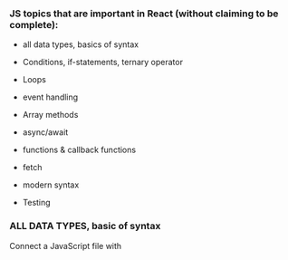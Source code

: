  ###  JS topics that are important in React (without claiming to be complete):
 
 
* all data types, basics of syntax

* Conditions, if-statements, ternary operator

* Loops

* event handling

* Array methods

* async/await

* functions & callback functions

* fetch

* modern syntax

* Testing


### ALL DATA TYPES, basic of syntax

Connect a JavaScript file with <script>
Log to the console
Select elements with querySelector
Add, remove and toggle CSS classes on click with addEventListener
 
 
````
 <script src="./index.js" defer></script>
````

````
const mainElement = document.querySelector('[data-js="main"]');
 
````
 
 - Better as:
 
 
````
// tag as identifier
const mainElement = document.querySelector("main");
// class as identifier -> .
const mainElement = document.querySelector(".main");
// id as identifier -> #
const mainElement = document.querySelector("#main");
````
 
 
 
###   ``` addEventListener ```
 
 
```` 
const button = document.querySelector('[data-js="button"]');
button.addEventListener("click", () => {
  console.log("Yeah");
});
```` 
 
 
###   ``` .classList ```
 
 
Add/remove & toggle classes: .classList.
 
 
````
 const main = document.querySelector('[data-js="main"]');
const button = document.querySelector('[data-js="button"]');

button.addEventListener("click", () => {
  main.classList.add("page--primary");
});
````
 
 
<hr>
 

 ### Variable Declarations
 
 const, let and var
 
 Variable Naming: camelCase
 
type	represents
 
```string```	a sequence of characters: "abcd"
 
```number```	a number: 1234
 
```boolean```	a binary statement, can be true or false
 
```null```	represents "nothing", is typically set by developers
 
```undefined```	represents the state of "not existing". Anything not specified or not found in JavaScript defaults to the value undefined
 
```BigInt	uncommon```, used for integers larger than 9007199254740991
 
```Symbol	uncommon```, used for creating unique elements
 
 
 
Operators:
 
operator	effect
 
+	adds two numbers together.
 
-	subtracts two numbers
 
*	multiplies two numbers
 
/	divides two numbers
 
**	potentiates two numbers: 2 ** 4 → 16
 
%	The remainder or modulus. Gives you what remains after a whole number division: 8 % 3 → 2.
 
 
Assignment Operators

operator	effect
 
+=	Increases the value of the variable on the left about the value on the right: count += 6 → count is increased by 6
 
-=	Decreases the value of the variable on the left about the value on the right
 
*=	Multiplies the variable on the left with the value on the right
 
/=	Divides the variable on the left with the value on the right
 
++	Increments the value of a variable by one: count++ → count is increased by one
 
--	Decrements the value of a variable by one: count-- → count is decreased by one
 
 
Type Coersion
 
When you use an operator with a variable with an unfitting type, JavaScript will automatically convert (coerse) this variable into a fitting type
 
 
decimal system: the standard numbers, has 10 symbols "0" to "9".
 
binary system: only has 2 symbols "0" and "1". If you want to write a bigger number than 1, you add another digit: 2 → "10" in binary.
 
hexadecimal system: has 16 symbols "0" to "9" and "a" to "f". If you want to write a number bigger than 15 you add another digit: 12 → "c" in hexadecimal.
 
 
<hr>
 
### Truthy and Falsy Values

 
```truthy``` values:

non zero numbers: 1, 2, -3, etc.
 
non empty strings: "hello"
 
true
 
 
```falsy``` values:

0 / -0
 
null
 
false
 
undefined
 
empty string: ""
 
 
### Comparision Operators
 

Operator	Effect
 
A === B	strict equal: is true if both values are equal (including their type).
 
A !== B	strict not equal: is true if both values are not equal (including their type).
 
A > B	strictly greater than: is true if A is greater than B.
 
A < B	strictly less than: is true if A is less than B.
     
A >= B	greater than or equal: is true if A is greater than or equal B.
 
A <= B	less than or equal: is true if A is less than or equal B.
     
     
### Logical Operator

Operator	Effect
     
!A	not: flips a true value to false and vice versa.
     
A || B	or: is true if either A or B is true.
     
A && B	and: is true if both A and B is true.
     
     
     
### Control Flow: ```if / else```
     
     
With an if statement we can control whether a part of our code is executed or not, based on a condition.The condition expression between the () brackets can be composed of logical or comparison operators as well. You can distinguish between more cases by chaining else if statements:
     
````
if (hour < 12) {
  console.log("Good Morning.");
} else if (hour < 18) {
  console.log("Good afternoon.");
} else if (hour === 24) {
  console.log("Good night.");
} else {
  console.log("Good evening.");
}
`````

### ternary operator
                   
````
condition ? expressionIfTrue : expressionIfFalse;
                     
const greetingText = time < 12 ? "Good morning." : "Good afternoon.";
 
moveElement(xPos > 300 ? 300 : xPos); // the element can't be moved further than 300.
 
````

if(undefined) → falsy, won't execute
 
if(null) → falsy, won't execute
 
if("") → falsy, won't execute, but might still be a useful variable
 
(e.g. when user clears an input field)
 
if(0) → falsy, won't execute, but might still be a useful variable
 
(e.g. when user wants to set the volume to 0)
 
if(" ") → truthy, will execute
 
if(-1) → truthy, will execute
 
 
---
 
### FUNCTIONS
 
You can define a function using a function declaration which consists of:

the function keyword
 
the function name
 
the function body (JavaScript statements / JavaScript code)
 
 
```
function greet() {
  console.log("Hi Friends!");
  console.log("Nice to be here.");
}
 
function printLetter(name) {
  console.log("Hi " + name + ", hope you are fine. Love, Johnny");
}

function printSum(first, second, third) {
  const sum = first + second + third;
  console.log("The sum of your numbers is: " + sum);
}
 
````
 
 
### Function Calls
 
When functions are defined you can call them by writing their name, followed by parentheses ("round brackets"). If the functions consume parameters you can pass them as arguments in the brackets.
 
 
greet();
printLetter("Jordan");
printSum(3, 4, 5);
 
 
### Scope
 
The scope defines where variables are visible and where they can be referenced. :
 

***global scope***: A variable is in the global scope when it is declared outside of any function, in a JavaScript file. Global variables are visible and can be accessed from anywhere in that JavaScript file after declaration.
 
***function scope***: Variables defined inside a function are not accessible from outside.
 
 
### ***return***
 
Return Statements:  a function can also return a value back to the place where it was called. This is done via a return statement.Its value is returned by the function and can be stored when the function is called:

 
 ````
function add3Numbers(first, second, third) {
  const sum = first + second + third;
  return sum;
}

const firstSum = add3Numbers(1, 2, 3);
// the return value is stored in "firstSum", namely 6
 
 ````
 
A function can return only one expression value, but can have multiple return statements, in combination with if else statements.

### Early Return Statements
 
As soon as a return statement is reached in a function call, the function execution is ended. The following console.log() is therefore never reached:
 

  ````
 function testFunction() {
 
  return "a returned string";

  console.log("I am never logged in the console.");

}
  ````

 
 This behavior can be used to our advantage as early return statements. Sometimes we want to execute certain parts of our code only if a condition applies. We can check this with an if else statement. When multiple conditions are in place, the code becomes harder to read and to understand. An alternative approach is to terminate the function with early return statements:
 
 
 
 ````
 //Version A -BAD:
 
 function setBackgroundColor(color) {
  if (typeof color === "String") {
    if (color.startsWith("#")) {
      if (color.length >= 7) {
        document.body.style.backgroundColor = color;
      }
    }
  }
}
 
 //Version B-early return- Better
 
 function setBackgroundColor(color) {
	// first condition
	if(typeof color !== 'String') {
		return;
	}

	// second condition
	if(!color.startsWith('#')) {
		return;
	}

	// third condition
	if(color.length < 7) {
		return;
	}

	// only if all 3 conditions are passed the final line of code is executed.
	body.style.backgroundColor = color;
}

//Hint: A return statement can be left empty, the returned value is then undefined.                     
                     
```` 
 
                     
 ### ARROW FUNCTIONS
                     
   The function is saved like a variable with the keyword const. The parameters are written normally in round brackets followed by an fat arrow =>. Then the function body is written in curly brackets.
                    
  ````
const addNumbers = (first, second) => {
  return first + second;
};
   ````
                
 
 ### Implicit Return Statements
The advantage of arrow functions are possible shorter notations when certain criteria apply:
 
 
1. - Omit the round brackets around the parameters: This is possible, if there is only one input:
 
 ````
const addOne = number => {
  return number + 1;
};
 ````
 
2. - Implicit return statements: If the function consists only of a return statement, the curly brackets and the return keyword can be omitted:
 
```` 
const addNumbers = (first, second) => {
  return first + second;
};
```` 
 
can be rewritten as:
 
```` 
const addNumbers = (first, second) => first + second;
````
 
 We will use with:
 
 ````
 button.addEventListener('click',() => {
	...
})
 ```` 
 
 <hr>
 <div align="center">(end first JS Week)</div>
 <hr>
 

# JS Inputs and Strings
	
## Strings

There are three ways to create strings using _string literals_:

1. `'string'`: single quotes
2. `"string"`: double quotes
3. `` `string` ``: back ticks or **template literals**.

 Strings can be chained together by using the `+` operator (yes, the same as the maths operator).
This is called **string concatination**:
	
## Template Literals

The third method to write strings has the useful property that you can insert variables into the
string by wrapping placeholders with a dollar sign and curly brackets `${}` . This is also called
**string interpolation**.
	
	
This way you don't have to concat multiple strings if you want to use a variable in your string:

```js
const stringConcatination = "Hello " + name + ", good to see you!";

const withTemplateString = `Hello ${name}, good to see you!`;
```
	
With template literals you can also write **multi-line strings**:
	
	
## String Properties and Methods

Strings in JavaScript have some build-in **properties** and functionalities called **methods**.
	
	

> 💡 Methods are functions, thus they need to be invoked by placing `()` brackets after the name of
> the method.

| Property / Method                   | Effect                                                                   |
| ----------------------------------- | ------------------------------------------------------------------------ |
| `.length`                           | returns the number of characters in a string.                            |
| `.toUpperCase()`                    | returns a all uppercase version of the string.                           |
| `.toLowerCase()`                    | returns a all lowercase version of the string.                           |
| `.trim()`                           | returns a string with all whitespace removed from the beginning and end. |
| `.replaceAll(oldString, newString)` | replaces all occurrences of `oldString` with the `newString`.            |
| `.startsWith(subString)`            | returns `true` if the string starts with subString.                      |
| `.endsWith(subString)`              | returns `true` if the string ends with subString.                        |
| `.includes(subString)`              | returns `true` if the string contains the subString.                     |

> 💡 Go to the
> [MDN Docs](https://developer.mozilla.org/en-US/docs/Web/JavaScript/Reference/Global_Objects/String#instance_properties)
> for even more string methods.
	
	
## Input Fields

Every input field in HTML holds a **value** in form of a string. You can access the value by using
`.value` on the input Element:

```html
<form>
  <input data-js="textInput" type="text" value="test 123" />
  <input data-js="numberInput" type="number" value="42" />
</form>
```

```js
const textInput = document.querySelector('[data-js="textInput"]');
const numberInput = document.querySelector('[data-js="numberInput"]');

textInput.value; // evaluates to 'test 123'
numberInput.value; // evaluates to '42' (still a string!)
```

You can also change the value of the input by assigning a new value to this input property:

```js
textInput.value = "changed value!";
```

This change is immediately visible on the website.

For example, you can enforce all uppercase letters in a form by combining this functionality with an
`input` event listener on the input element:

```js
// transform on every change the input value to uppercase letters
textInput.addEventListener("input", () => {
  const oldValue = textInput.value;
  const newValue = oldValue.toUpperCase();
  textInput.value = newValue;
});
```
	
[MDN Docs: String Methods](https://developer.mozilla.org/en-US/docs/Web/JavaScript/Reference/Global_Objects/String#instance_properties)


# JS Forms
	
### Understanding the Default Behavior of Form Submit
	
if we want to do something with the submitted data in our frontend code. You
can prevent this behavior with a method called `.preventDefault()`.
	
```js
const form = document.querySelector('[data-js="form"]');

form.addEventListener("submit", (event) => {
  event.preventDefault();
});
```

By calling `event.preventDefault()` the browser will not perform a GET request that would cause the
page to reload on submit.
	
---
		

### The `event` Object and `event.target`

The `event` object is created whenever an event is triggered. You can accept it as the first
parameter in the callback function and thus access it inside the function body (e.g. via
`event.preventDefault()`).

For now, the most important method of the `event` object is `.preventDefault()`.

`event.target` is a reference to the element to which the event originated from - in this case - the
form.

```js
form.addEventListener("submit", (event) => {
  event.preventDefault();

  console.log(event.target);
});
// Output:
// <form data-js="form">
//		<fieldset>...</fieldset>
//		...
//		<button type="submit">Submit</button>
//	</form>
```

### Accessing Interactive Fields: `event.target.elements` and the `name` Attribute

While `event.target` represents the entire form, `event.target.elements` is a collection of all form
elements (form fields, field sets and buttons).

You get access to a specific form field via its `name` attribute and dot notation:

```js
form.addEventListener("submit", (event) => {
  event.preventDefault();

  const formElements = event.target.elements;

  console.log(formElements.firstName);
  console.log(formElements.firstName.value);
});
```

Note that

- `event.target.elements` is stored in the variable `formElements` for better readability,
- `firstName` is the string value of the corresponding `name` attribute, as in
  `<input name="firstName"/>`, and
- `firstName.value` returns the user input for the field with `name="firstName"`.

---
	
### Using Input Values

You can access all input values of the form by using `FormData()`. This constructor uses
`event.target` and can be transformed into a usable object afterwards:

```js
form.addEventListener("submit", (event) => {
  event.preventDefault();

  const formData = new FormData(event.target);
  const data = Object.fromEntries(formData);

  console.log(data);
});
```

This is very useful to easily access the input data of an entire form.

> 💡 Despite the fact that using `FormData` is much less verbose, `event.target.elements` is very
> useful if you want to access single form field. (Spoiler alert: In case you want to focus a
> specific field after resetting the form, for example.)
	
	
### Exception: Reading Values from Checkboxes

Checkboxes have two states: checked ("true") and not checked ("false"). In contrast to other input
types, the `value` attribute does not reflect this change, but is only used as an identifier for the
checkbox.

You can access the checkbox's state via the `.checked` property instead.

Imagine the following checkbox

```html
<input type="checkbox" name="colorBlue" value="blue" />
```

and its corresponding JavaScript:

```js
console.log(formElements.colorBlue.checked); // output: true or false
console.log(formElements.colorBlue.value); // output (always): blue
```

---

## Resources

- [Event interface](https://developer.mozilla.org/en-US/docs/Web/API/Event#properties)
	
	
---
	
# JS Forms 2
	
### HTML Form Validation

Before submitting a form, it is important to ensure all required form fields are filled out, in the
correct format. This is called **client-side form validation**.

HTML provides several form field attributes to enable validation features build into the browser.

| Attribute                 | Description                                                                                                                                        |
| ------------------------- | -------------------------------------------------------------------------------------------------------------------------------------------------- |
| `required`                | if present, a form field needs to be filled in before the form can be submitted                                                                    |
| `minlength` / `maxlength` | minimum and maximum length of textual data (strings)                                                                                               |
| `min` / `max`             | minimum and maximum values of numerical input types                                                                                                |
| `type`                    | each input type has its own prefigured validation (like `email`)                                                                                   |
| `pattern`                 | [a regular expression pattern](https://developer.mozilla.org/en-US/docs/Web/JavaScript/Guide/Regular_Expressions) the entered data needs to follow |
	
	
> ❗️ If the `required` attribute is omitted, the field is valid if it is empty or has a content
> between 3 and 30 characters, but invalid if 1 or 2 characters are entered.

`type="email"` will check if the input is a valid email address.
	
	
---

### The `input` Event

Occasionally, you may want to do something if the value of a single field changes even before the
form is submitted.

The `input` event is fired every time when the value of a form field has been changed. For example,
a `<textarea />` will fire this event with every keystroke.

```js
const messageField = document.querySelector('[data-js="message"]');

messageField.addEventListener("input", (event) => {
  console.log(event.target.value);
});
```

> ❗️ Don't confuse the `input` event with the `change` event, which is only fired after a field's
> content has been committed by the user by pressing enter or moving the focus to the next field.

---
	
### Focus Input Fields

You can focus an input field with the `.focus()` method. This can be used to improve the user
experience after submitting a form.

```js
const messageField = document.querySelector('[data-js="message"]');

form.addEventListener("submit", (event) => {
  event.preventDefault();
  // [...] handle form data
  messageField.focus();
});
```

Instead of querying the input element using `querySelector`, it can also be obtained via the
`event.target.elements` collection:

```js
form.addEventListener("submit", (event) => {
  event.preventDefault();
  // [...] handle form data
  event.target.elements.message.focus();
});
```

This will focus a form field with the attribute `name="message"`.

---	
	
### Resetting Forms

You can reset all form fields to their default value with the `.reset()` method.

```js
form.addEventListener("submit", (event) => {
  event.preventDefault();
  // [...] handle form data
  event.target.reset();
});
```

This often comes in handy in combination with `.focus()`. Think of a chat: After the message was
send, the input field is cleared and re-focussed, so users can write the next message.

---

## Resources

- [MDN web docs: Client-side form validation](https://developer.mozilla.org/en-US/docs/Learn/Forms/Form_validation)
- [MDN web docs: input event](https://developer.mozilla.org/en-US/docs/Web/API/HTMLElement/input_event)
	
		
	
# JS createElement
	
	
## The DOM

The **Document Object Model** is a representation of the HTML document. Each HTML Tag is modelled as
a **node** in a tree structure, which shows how HTML elements are nested.
	
	
## `document.createElement`
	

```js
const article = document.createElement("article");
const button = document.createElement("button");
```
	
After generating an element, you need to place the element into the DOM. For this, you can use the
`.append` method. It places the element as the **last child** into the respective element.

```js
document.body.append(article); // placing the created article at the end of the body
article.append(button); // placing the created button into the article
```
	
## Element Properties and Methods

As well as with queried HTML elements (via `querySelector`), we can add classes, event listeners and
more to the created HTML elements.

```js
article.classList.add("card");

button.addEventListener("click", () => {
  console.log("It works!");
});
```

The text of an element can be changed by reassigning the `.textContent` property:

```js
button.textContent = "Click me!";
```

### Common Element Properties and Methods

| Property          | Effect                                                             |
| ----------------- | ------------------------------------------------------------------ |
| `classList`       | add, toggle or remove classes from element                         |
| `textContent`     | get or set text inside element                                     |
| `style`           | define inline style, e.g. `element.style.backgroundColor = "red" ` |
| `hidden`          | boolean whether element is hidden or not                           |
| `focus()`         | focusses the element on the website                                |
| `hasAttribute()`  | returns true if the element has the given attribute                |
| `querySelector()` | returns the first child that matches the given CSS selector        |

> 💡 You can assign HTML attributes by using the element properties. Go to the
> [MDN Docs](https://developer.mozilla.org/en-US/docs/Web/API/Element#properties) for a
> comprehensive list of element properties.
	
	
### Resetting Element Content

`.innerHTML` can also be used to **reset** the content of an element, e.g. a container
By setting the innerHTML to an empty string, the content is deleted:
	

```js
const cardContainer = document.querySelector('[data-js="cardContainer"]');
cardContainer.innerHTML = "";
```
The `innerHTML` property can be used to create the entire html layout of an element by passing the
html code as a string. By using **template literals** the content of the html can be dynamically
created.

```js
const cityName = "Lissabon";

article.innerHTML = `
	<h2> ${cityName} </h2>
	<p class="card__content">
		${cityName} is a very beautiful city in Portugal. 
		Go there and enjoy the stay!
	</p>
	<button type='button' class="card__booking-button"> 
		Book Trip 
	</button>
`;
```

	
# JS Loops
	
- `while` loop: are used when a task needs to be executed until a specific criteria is met.
- `for` loop: are commonly used when a given task needs to be executed x times or for each element
  in an object / array.
	
## `while`

The while loop is the most fundamental type of loop. It repeats a code block as long as the stated
criteria is `true`.

```js
let string = "a";

while (string.length <= 8) {
  console.log(string);
  string = string + string;
}

// 'a'
// 'aa'
// 'aaaa'
// 'aaaaaaaa'
```

In this example, the while loop repeats itself 4 times, until the string becomes too long and the
loop criteria changes to `false`.

---

## `for`

`for` loops are intended for repeating a task a certain number of times. They consist of three
internal parts:

- an internal counter which is increased / decreased every iteration.
- a criteria which checks the value of the counter. As long as the criteria is `true`, the loop is
  executed.
- a rule how the counter is increased / decreased (in most cases it is increased by 1)

```js
for (let counter = 0; counter < 4; counter++) {
  console.log(counter);
}
// 0
// 1
// 2
// 3
```

The body of the for loop contains the code which is executed on each iteration. For the example
above it is a `console.log` which logs the value of the counter on each iteration until the value of
`counter` reached 4 and the loop is terminated.

---

## `for...in`

The `for...in` is a shorthand notation to loop through all keys of an OBJECT:

```js
const user = {
  name: "Alex",
  age: 28,
  email: "alex@mail.com",
};

for (const key in user) {
  console.log(user[key]);
}

// 'Alex'
// 28
// 'alex@mail.com'
```

The loop has an iterator variable, in this case `key` which is assigned the respective key value in
each iteration (first 'name', then 'age' and finally 'email').

---

## `for...of`

Similar to `for...in` the `for...of` loop is a shorthand notation, but for looping through all items
of an ARRAY.

```js
const fruits = ["apple", "banana", "melon"];

for (const fruit of fruits) {
  console.log(fruit);
}

// 'apple'
// 'banana'
// 'melon'
```

This time the iterator variable `fruit` is assigned the respective array item in each iteration.

---

## Resources

- [MDN article about loops and iterations](https://developer.mozilla.org/en-US/docs/Web/JavaScript/Guide/Loops_and_iteration)


